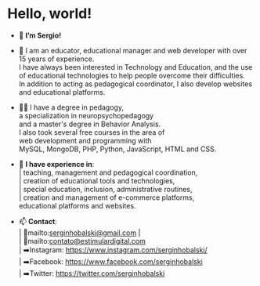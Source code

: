 # Hello, world!

- 👋 <strong>I’m Sergio!</strong>
- 👀 I am an educator, educational manager and web developer with over 15 years of experience. <br>
I have always been interested in Technology and Education, and the use of educational technologies to help people overcome their difficulties.<br> 
In addition to acting as pedagogical coordinator, I also develop websites and educational platforms. <br>

- 👨‍🎓 I have a degree in pedagogy, <br>
     a specialization in neuropsychopedagogy <br>
     and a master's degree in Behavior Analysis. <br>
     I also took several free courses in the area of<br> 
     web development and programming with <br>
     MySQL, MongoDB, PHP, Python, JavaScript, HTML and CSS.<br>
     
- 👷 <strong>I have experience in</strong>: <br> 
     | teaching, management and pedagogical coordination, <br>
     | creation of educational tools and technologies, <br>
     | special education, inclusion, administrative routines, <br>
     | creation and management of e-commerce platforms,<br> 
       educational platforms and websites.

- 📫 <strong>Contact</strong>: <br>
     | 📧mailto:serginhobalski@gmail.com | <br>
     | 📧mailto:contato@estimulardigital.com <br>
     | ➡️Instagram: https://www.instagram.com/serginhobalski/ <br>
     | ➡️Facebook: https://www.facebook.com/serginhobalski <br>
     | ➡️Twitter: https://twitter.com/serginhobalski <br>

